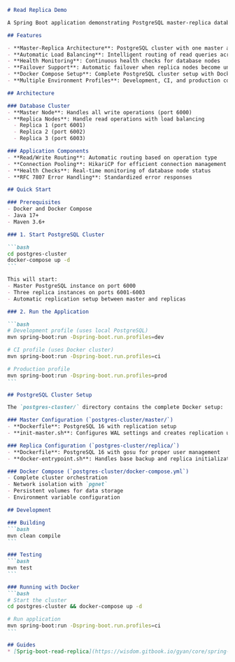 ````markdown path=READ_ME.md mode=EDIT
# Read Replica Demo

A Spring Boot application demonstrating PostgreSQL master-replica database architecture with automatic failover and load balancing capabilities.

## Features

- **Master-Replica Architecture**: PostgreSQL cluster with one master and multiple read replicas
- **Automatic Load Balancing**: Intelligent routing of read queries across replica nodes
- **Health Monitoring**: Continuous health checks for database nodes
- **Failover Support**: Automatic failover when replica nodes become unavailable
- **Docker Compose Setup**: Complete PostgreSQL cluster setup with Docker
- **Multiple Environment Profiles**: Development, CI, and production configurations

## Architecture

### Database Cluster
- **Master Node**: Handles all write operations (port 6000)
- **Replica Nodes**: Handle read operations with load balancing
  - Replica 1 (port 6001)
  - Replica 2 (port 6002) 
  - Replica 3 (port 6003)

### Application Components
- **Read/Write Routing**: Automatic routing based on operation type
- **Connection Pooling**: HikariCP for efficient connection management
- **Health Checks**: Real-time monitoring of database node status
- **RFC 7807 Error Handling**: Standardized error responses

## Quick Start

### Prerequisites
- Docker and Docker Compose
- Java 17+
- Maven 3.6+

### 1. Start PostgreSQL Cluster

```bash
cd postgres-cluster
docker-compose up -d
```

This will start:
- Master PostgreSQL instance on port 6000
- Three replica instances on ports 6001-6003
- Automatic replication setup between master and replicas

### 2. Run the Application

```bash
# Development profile (uses local PostgreSQL)
mvn spring-boot:run -Dspring-boot.run.profiles=dev

# CI profile (uses Docker cluster)
mvn spring-boot:run -Dspring-boot.run.profiles=ci

# Production profile
mvn spring-boot:run -Dspring-boot.run.profiles=prod
```

## PostgreSQL Cluster Setup

The `postgres-cluster/` directory contains the complete Docker setup:

### Master Configuration (`postgres-cluster/master/`)
- **Dockerfile**: PostgreSQL 16 with replication setup
- **init-master.sh**: Configures WAL settings and creates replication user

### Replica Configuration (`postgres-cluster/replica/`)
- **Dockerfile**: PostgreSQL 16 with gosu for proper user management
- **docker-entrypoint.sh**: Handles base backup and replica initialization

### Docker Compose (`postgres-cluster/docker-compose.yml`)
- Complete cluster orchestration
- Network isolation with `pgnet`
- Persistent volumes for data storage
- Environment variable configuration

## Development

### Building
```bash
mvn clean compile
```

### Testing
```bash
mvn test
```

### Running with Docker
```bash
# Start the cluster
cd postgres-cluster && docker-compose up -d

# Run application
mvn spring-boot:run -Dspring-boot.run.profiles=ci
```

## Guides
* [Sprig-boot-read-replica](https://wisdom.gitbook.io/gyan/core/spring-boot-with-read-replica)
````
